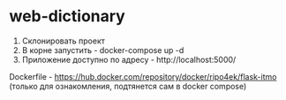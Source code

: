 # web-dictionary

1. Склонировать проект
2. В корне запустить - docker-compose up -d
3. Приложение доступно по адресу - http://localhost:5000/


Dockerfile - https://hub.docker.com/repository/docker/ripo4ek/flask-itmo (только для ознакомления, подтянется сам в docker compose)
